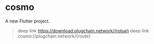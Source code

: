 # cosmo

A new Flutter project.

> deep link https://download.plugchain.network/{rotue}
> deep link cosmo://plugchain.network/{route}